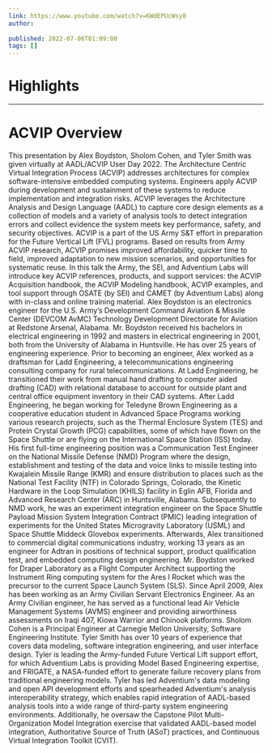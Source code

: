 ```yaml
---
link: https://www.youtube.com/watch?v=KWdEPUcWsy8
author: 
   
published: 2022-07-06T01:09:00
tags: []
---
```

# Highlights


---
# ACVIP Overview
This presentation by Alex Boydston, Sholom Cohen, and Tyler Smith was given virtually at AADL/ACVIP User Day 2022. The Architecture Centric Virtual Integration Process (ACVIP) addresses architectures for complex software-intensive embedded computing systems. Engineers apply ACVIP during development and sustainment of these systems to reduce implementation and integration risks. ACVIP leverages the Architecture Analysis and Design Language (AADL) to capture core design elements as a collection of models and a variety of analysis tools to detect integration errors and collect evidence the system meets key performance, safety, and security objectives. ACVIP is a part of the US Army S&T effort in preparation for the Future Vertical Lift (FVL) programs. Based on results from Army ACVIP research, ACVIP promises improved affordability, quicker time to field, improved adaptation to new mission scenarios, and opportunities for systematic reuse. In this talk the Army, the SEI, and Adventium Labs will introduce key ACVIP references, products, and support services: the ACVIP Acquisition handbook, the ACVIP Modeling handbook, ACVIP examples, and tool support through OSATE (by SEI) and CAMET (by Adventium Labs) along with in-class and online training material. Alex Boydston is an electronics engineer for the U.S. Army’s Development Command Aviation & Missile Center (DEVCOM AvMC) Technology Development Directorate for Aviation at Redstone Arsenal, Alabama. Mr. Boydston received his bachelors in electrical engineering in 1992 and masters in electrical engineering in 2001, both from the University of Alabama in Huntsville. He has over 25 years of engineering experience. Prior to becoming an engineer, Alex worked as a draftsman for Ladd Engineering, a telecommunications engineering consulting company for rural telecommunications. At Ladd Engineering, he transitioned their work from manual hand drafting to computer aided drafting (CAD) with relational database to account for outside plant and central office equipment inventory in their CAD systems. After Ladd Engineering, he began working for Teledyne Brown Engineering as a cooperative education student in Advanced Space Programs working various research projects, such as the Thermal Enclosure System (TES) and Protein Crystal Growth (PCG) capabilities, some of which have flown on the Space Shuttle or are flying on the International Space Station (ISS) today. His first full-time engineering position was a Communication Test Engineer on the National Missile Defense (NMD) Program where the design, establishment and testing of the data and voice links to missile testing into Kwajalein Missile Range (KMR) and ensure distribution to places such as the National Test Facility (NTF) in Colorado Springs, Colorado, the Kinetic Hardware in the Loop Simulation (KHILS) facility in Eglin AFB, Florida and Advanced Research Center (ARC) in Huntsville, Alabama. Subsequently to NMD work, he was an experiment integration engineer on the Space Shuttle Payload Mission System Integration Contract (PMIC) leading integration of experiments for the United States Microgravity Laboratory (USML) and Space Shuttle Middeck Glovebox experiments. Afterwards, Alex transitioned to commercial digital communications industry, working 13 years as an engineer for Adtran in positions of technical support, product qualification test, and embedded computing design engineering. Mr. Boydston worked for Draper Laboratory as a Flight Computer Architect supporting the Instrument Ring computing system for the Ares I Rocket which was the precursor to the current Space Launch System (SLS). Since April 2009, Alex has been working as an Army Civilian Servant Electronics Engineer. As an Army Civilian engineer, he has served as a functional lead Air Vehicle Management Systems (AVMS) engineer and providing airworthiness assessments on Iraqi 407, Kiowa Warrior and Chinook platforms. Sholom Cohen is a Principal Engineer at Carnegie Mellon University, Software Engineering Institute. Tyler Smith has over 10 years of experience that covers data modeling, software integration engineering, and user interface design. Tyler is leading the Army-funded Future Vertical Lift support effort, for which Adventium Labs is providing Model Based Engineering expertise, and FRIGATE, a NASA-funded effort to generate failure recovery plans from traditional engineering models. Tyler has led Adventium's data modeling and open API development efforts and spearheaded Adventium's analysis interoperability strategy, which enables rapid integration of AADL-based analysis tools into a wide range of third-party system engineering environments. Additionally, he oversaw the Capstone Pilot Multi-Organization Model Integration exercise that validated AADL-based model integration, Authoritative Source of Truth (ASoT) practices, and Continuous Virtual Integration Toolkit (CVIT).